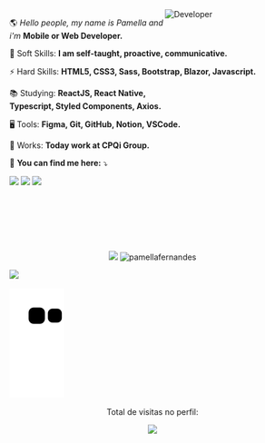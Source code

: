 <img src="https://github.com/pamellafernandes/pamellafernandes/blob/master/img/pamella.svg" width="230px" align="right" alt="Developer">
 
<p align="left"> 
 🌎 <em>Hello people, my name is Pamella and i'm </em> <strong>Mobile or Web Developer.</strong>
</p>

<p align="left">
 🧬 Soft Skills: <strong> I am self-taught, proactive, communicative. </strong>
</p>
 
<p align="left">
 ⚡ Hard Skills: <strong>HTML5, CSS3, Sass, Bootstrap, Blazor, Javascript. </strong> 
</p> 

<p align="left">
 📚 Studying: <strong>ReactJS, React Native, <br> Typescript, Styled Components, Axios.</strong>
</p>

<p align="left">
 🖥️ Tools: <strong>Figma, Git, GitHub, Notion, VSCode. </strong> 
</p> 
 
<p align="left">
 💼 Works: <strong>Today work at CPQi Group.</strong>
</p>
 
<p align="left">
 📧 <strong>You can find me here:</strong> ⤵️
</p>

<div>
 
<p align="left">
  <a href="https://mail.google.com/mail/u/?authuser=pamellafernandes118@gmail.com" alt="Gmail">
  <img src="https://img.shields.io/badge/-Gmail-1C1C1C?style=for-the-badge&logo=Gmail&logoColor=0061C3" /></a>
 
  <a href="https://www.linkedin.com/in/pamella-fernandes-b83392196/" alt="Linkedin">
   <img src="https://img.shields.io/badge/LinkedIn-1C1C1C?style=for-the-badge&logo=linkedin&logoColor=0061C3"></a>
   
  <a href="https://www.twitch.tv/ipamellafernandes" alt="Twitch">
  <img src="https://img.shields.io/badge/Twitch-1C1C1C?&style=for-the-badge&logo=twitch&logoColor=0061C3"/></a>
</p>
 
</div>


<br />
<br />
<br /> 
<br /> 
<br />



<p align="center" >
  <img height="150em" src="https://github-readme-stats.vercel.app/api?username=pamellafernandes&show_icons=true&theme=0061C3&bg_color=181818&text_color=fff"  />
  
  <img height="150em" src="https://github-readme-stats.vercel.app/api/top-langs?username=pamellafernandes&show_icons=true&theme=0061C3&bg_color=181818&text_color=fff&layout=compact" alt="pamellafernandes" />
</p>


<img src="https://github.com/pamellafernandes/pamellafernandes/blob/master/img/mario.gif"/>
  
 ![Snake animation](https://github.com/pamellafernandes/pamellafernandes/blob/output/github-contribution-grid-snake.svg)
  
<div align="center">
<p>Total de visitas no perfil:</p>
<p>
    <img src="https://profile-counter.glitch.me/pamellafernandes/count.svg"/>
</p>
</div>
